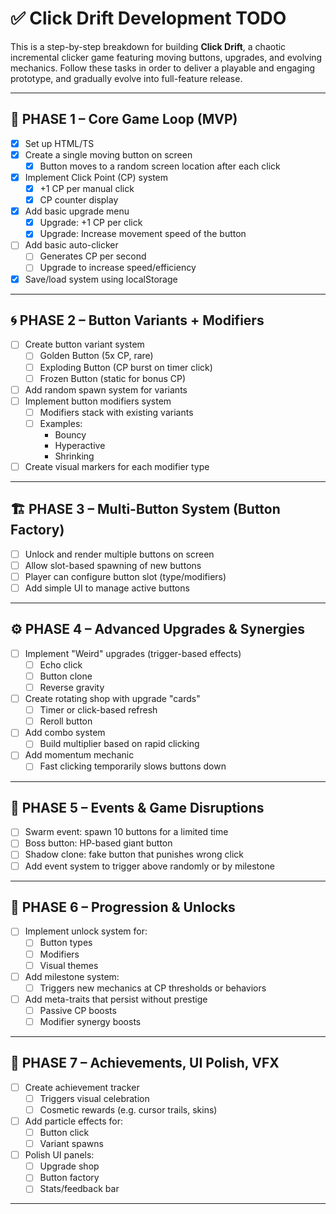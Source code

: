 # ✅ Click Drift Development TODO

This is a step-by-step breakdown for building **Click Drift**, a chaotic incremental clicker game featuring moving buttons, upgrades, and evolving mechanics. Follow these tasks in order to deliver a playable and engaging prototype, and gradually evolve into full-feature release.

---

## 🧱 PHASE 1 – Core Game Loop (MVP)

- [x] Set up HTML/TS
- [x] Create a single moving button on screen
  - [x] Button moves to a random screen location after each click
- [x] Implement Click Point (CP) system
  - [x] +1 CP per manual click
  - [x] CP counter display
- [x] Add basic upgrade menu
  - [x] Upgrade: +1 CP per click
  - [x] Upgrade: Increase movement speed of the button
- [ ] Add basic auto-clicker
  - [ ] Generates CP per second
  - [ ] Upgrade to increase speed/efficiency
- [x] Save/load system using localStorage

---

## 🌀 PHASE 2 – Button Variants + Modifiers

- [ ] Create button variant system
  - [ ] Golden Button (5x CP, rare)
  - [ ] Exploding Button (CP burst on timer click)
  - [ ] Frozen Button (static for bonus CP)
- [ ] Add random spawn system for variants
- [ ] Implement button modifiers system
  - [ ] Modifiers stack with existing variants
  - [ ] Examples:
    - Bouncy
    - Hyperactive
    - Shrinking
- [ ] Create visual markers for each modifier type

---

## 🏗 PHASE 3 – Multi-Button System (Button Factory)

- [ ] Unlock and render multiple buttons on screen
- [ ] Allow slot-based spawning of new buttons
- [ ] Player can configure button slot (type/modifiers)
- [ ] Add simple UI to manage active buttons

---

## ⚙️ PHASE 4 – Advanced Upgrades & Synergies

- [ ] Implement "Weird" upgrades (trigger-based effects)
  - [ ] Echo click
  - [ ] Button clone
  - [ ] Reverse gravity
- [ ] Create rotating shop with upgrade "cards"
  - [ ] Timer or click-based refresh
  - [ ] Reroll button
- [ ] Add combo system
  - [ ] Build multiplier based on rapid clicking
- [ ] Add momentum mechanic
  - [ ] Fast clicking temporarily slows buttons down

---

## 🎉 PHASE 5 – Events & Game Disruptions

- [ ] Swarm event: spawn 10 buttons for a limited time
- [ ] Boss button: HP-based giant button
- [ ] Shadow clone: fake button that punishes wrong click
- [ ] Add event system to trigger above randomly or by milestone

---

## 🧠 PHASE 6 – Progression & Unlocks

- [ ] Implement unlock system for:
  - [ ] Button types
  - [ ] Modifiers
  - [ ] Visual themes
- [ ] Add milestone system:
  - [ ] Triggers new mechanics at CP thresholds or behaviors
- [ ] Add meta-traits that persist without prestige
  - [ ] Passive CP boosts
  - [ ] Modifier synergy boosts

---

## 🧪 PHASE 7 – Achievements, UI Polish, VFX

- [ ] Create achievement tracker
  - [ ] Triggers visual celebration
  - [ ] Cosmetic rewards (e.g. cursor trails, skins)
- [ ] Add particle effects for:
  - [ ] Button click
  - [ ] Variant spawns
- [ ] Polish UI panels:
  - [ ] Upgrade shop
  - [ ] Button factory
  - [ ] Stats/feedback bar

---
